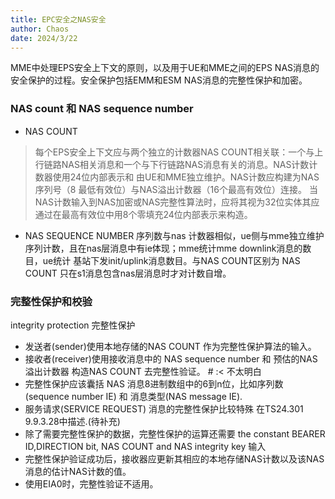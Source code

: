 ```yaml
---
title: EPC安全之NAS安全
author: Chaos
date: 2024/3/22
---
```



MME中处理EPS安全上下文的原则，以及用于UE和MME之间的EPS NAS消息的安全保护的过程。安全保护包括EMM和ESM NAS消息的完整性保护和加密。
<!-- more -->
### NAS count 和 NAS sequence number
- NAS COUNT
> 每个EPS安全上下文应与两个独立的计数器NAS COUNT相关联：一个与上行链路NAS相关消息和一个与下行链路NAS消息有关的消息。NAS计数计数器使用24位内部表示和 由UE和MME独立维护。NAS计数应构建为NAS序列号（8 最低有效位）与NAS溢出计数器（16个最高有效位）连接。 当NAS计数输入到NAS加密或NAS完整性算法时，应将其视为32位实体其应通过在最高有效位中用8个零填充24位内部表示来构造。

- NAS SEQUENCE NUMBER
序列数与nas 计数器相似，ue侧与mme独立维护序列计数，且在nas层消息中有ie体现；mme统计mme downlink消息的数目，ue统计 基站下发init/uplink消息数目。与NAS COUNT区别为 NAS COUNT 只在s1消息包含nas层消息时才对计数自增。

### 完整性保护和校验
integrity protection 完整性保护

- 发送者(sender)使用本地存储的NAS COUNT 作为完整性保护算法的输入。
- 接收者(receiver)使用接收消息中的 NAS sequence number 和 预估的NAS溢出计数器 构造NAS COUNT 去完整性验证。 # :< 不太明白
- 完整性保护应该囊括 NAS 消息8进制数组中的6到n位，比如序列数(sequence  number IE) 和 消息类型(NAS message IE).
- 服务请求(SERVICE REQUEST) 消息的完整性保护比较特殊 在TS24.301 9.9.3.28中描述.(待补充)
- 除了需要完整性保护的数据，完整性保护的运算还需要  the constant BEARER ID,DIRECTION bit, NAS COUNT and NAS integrity key  输入 
- 完整性保护验证成功后，接收器应更新其相应的本地存储NAS计数以及该NAS消息的估计NAS计数的值。
- 使用EIA0时，完整性验证不适用。